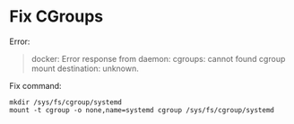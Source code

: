 # Fix CGroups

Error:
> docker: Error response from daemon: cgroups: cannot found cgroup mount destination: unknown.

Fix command:
```
mkdir /sys/fs/cgroup/systemd
mount -t cgroup -o none,name=systemd cgroup /sys/fs/cgroup/systemd
```

